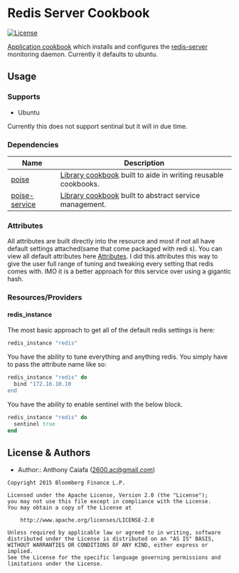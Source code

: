 # Redis Server Cookbook
[![License](https://img.shields.io/badge/license-Apache_2-blue.svg)](https://www.apache.org/licenses/LICENSE-2.0)

[Application cookbook][0] which installs and configures the [redis-server][1] monitoring daemon. Currently it defaults to ubuntu. 

## Usage
### Supports
- Ubuntu 

Currently this does not support sentinal but it will in due time.

### Dependencies
| Name | Description |
|------|-------------|
| [poise][2] | [Library cookbook][4] built to aide in writing reusable cookbooks. |
| [poise-service][3] | [Library cookbook][4] built to abstract service management. |

### Attributes
All attributes are built directly into the resource and most if not all have default settings attached(same that come packaged with redi    s). You can view all default attributes here [Attributes][5]. I did this attributes this way to give the user full range of tuning and tweaking every setting that redis comes with. IMO it is a better approach for this service over using a gigantic hash.

### Resources/Providers

#### redis_instance
The most basic approach to get all of the default redis settings is here:

```ruby
redis_instance "redis"
```

You have the ability to tune everything and anything redis. You simply have to pass the attribute name like so:

```ruby
redis_instance "redis" do
  bind "172.16.10.10
end
```

You have the ability to enable sentinel with the below block.
```ruby 
redis_instance "redis" do 
  sentinel true
end
```

License & Authors
-----------------
- Author:: Anthony Caiafa (<2600.ac@gmail.com>)

```text
Copyright 2015 Bloomberg Finance L.P.

Licensed under the Apache License, Version 2.0 (the "License");
you may not use this file except in compliance with the License.
You may obtain a copy of the License at

    http://www.apache.org/licenses/LICENSE-2.0

Unless required by applicable law or agreed to in writing, software
distributed under the License is distributed on an "AS IS" BASIS,
WITHOUT WARRANTIES OR CONDITIONS OF ANY KIND, either express or implied.
See the License for the specific language governing permissions and
limitations under the License.
```

[0]: http://blog.vialstudios.com/the-environment-cookbook-pattern#theapplicationcookbook
[1]: http://redis.io/
[2]: https://github.com/poise/poise
[3]: https://github.com/poise/poise-service
[4]: http://blog.vialstudios.com/the-environment-cookbook-pattern#thelibrarycookbook
[5]: libraries/redis_instance.rb
